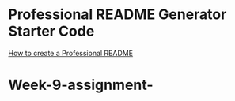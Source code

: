 # Professional README Generator Starter Code

[How to create a Professional README](https://coding-boot-camp.github.io/full-stack/github/professional-readme-guide)
# Week-9-assignment-
